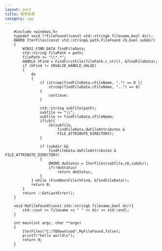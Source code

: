 ```yaml
---
layout: post
title: 枚举目录
category: cpp
---
```


        #include <windows.h>
        typedef void (*FileFound)(const std::string& filename,bool dir);
        DWORD IterFiles(const std::string& path,FileFound cb,bool subdir)
        {
            WIN32_FIND_DATA findFileData;
            std::string filePath = path;
            filePath += "\\*.*";
            HANDLE hFind = FindFirstFile(filePath.c_str(), &findFileData);
            if (hFind != INVALID_HANDLE_VALUE)
            {
                do 
                {
                    if (strcmp(findFileData.cFileName, ".") == 0 ||
                        strcmp(findFileData.cFileName, "..") == 0)
                    {
                        continue;
                    }
                    
                    std::string subfile(path);
                    subfile += "\\";
                    subfile += findFileData.cFileName;
                    if(cb){
                        cb(subfile,
                            findFileData.dwFileAttributes &
                            FILE_ATTRIBUTE_DIRECTORY);
                    }

                    if (subdir &&
                        findFileData.dwFileAttributes & FILE_ATTRIBUTE_DIRECTORY)
                    {
                        DWORD dwStatus = IterFiles(subfile,cb,subdir);
                        if(!dwStatus)
                            return dwStatus;
                    }
                } while (FindNextFile(hFind, &findFileData));
                return 0;
            }
            return ::GetLastError();
        }

        void MyFileFound(const std::string& filename,bool dir){
            std::cout << filename << " " << dir << std::endl;
        }

        int main(int argc, char **argv)
        {
            IterFiles("C:/TDDownload",MyFileFound,false);
            printf("hello world\n");
            return 0;
        }

